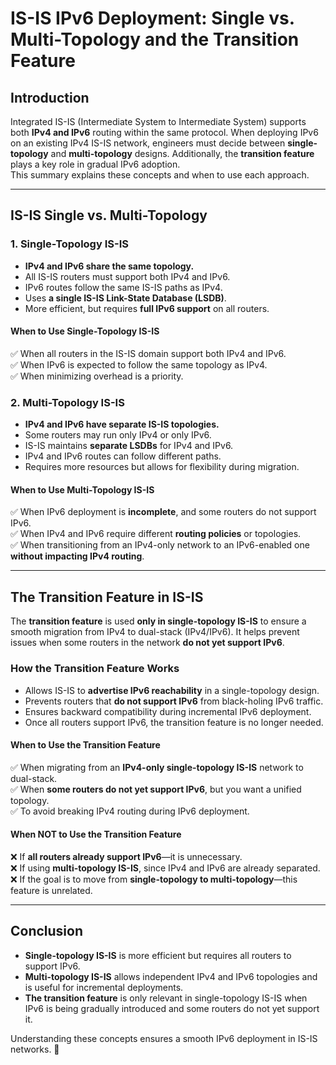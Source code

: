 # IS-IS IPv6 Deployment: Single vs. Multi-Topology and the Transition Feature

## Introduction
Integrated IS-IS (Intermediate System to Intermediate System) supports both **IPv4 and IPv6** routing within the same protocol. When deploying IPv6 on an existing IPv4 IS-IS network, engineers must decide between **single-topology** and **multi-topology** designs. Additionally, the **transition feature** plays a key role in gradual IPv6 adoption.  
This summary explains these concepts and when to use each approach.

---

## IS-IS Single vs. Multi-Topology

### **1. Single-Topology IS-IS**
- **IPv4 and IPv6 share the same topology.**
- All IS-IS routers must support both IPv4 and IPv6.
- IPv6 routes follow the same IS-IS paths as IPv4.
- Uses **a single IS-IS Link-State Database (LSDB)**.
- More efficient, but requires **full IPv6 support** on all routers.

#### **When to Use Single-Topology IS-IS**
✅ When all routers in the IS-IS domain support both IPv4 and IPv6.  
✅ When IPv6 is expected to follow the same topology as IPv4.  
✅ When minimizing overhead is a priority.

### **2. Multi-Topology IS-IS**
- **IPv4 and IPv6 have separate IS-IS topologies.**
- Some routers may run only IPv4 or only IPv6.
- IS-IS maintains **separate LSDBs** for IPv4 and IPv6.
- IPv4 and IPv6 routes can follow different paths.
- Requires more resources but allows for flexibility during migration.

#### **When to Use Multi-Topology IS-IS**
✅ When IPv6 deployment is **incomplete**, and some routers do not support IPv6.  
✅ When IPv4 and IPv6 require different **routing policies** or topologies.  
✅ When transitioning from an IPv4-only network to an IPv6-enabled one **without impacting IPv4 routing**.

---

## The Transition Feature in IS-IS

The **transition feature** is used **only in single-topology IS-IS** to ensure a smooth migration from IPv4 to dual-stack (IPv4/IPv6). It helps prevent issues when some routers in the network **do not yet support IPv6**.

### **How the Transition Feature Works**
- Allows IS-IS to **advertise IPv6 reachability** in a single-topology design.
- Prevents routers that **do not support IPv6** from black-holing IPv6 traffic.
- Ensures backward compatibility during incremental IPv6 deployment.
- Once all routers support IPv6, the transition feature is no longer needed.

#### **When to Use the Transition Feature**
✅ When migrating from an **IPv4-only single-topology IS-IS** network to dual-stack.  
✅ When **some routers do not yet support IPv6**, but you want a unified topology.  
✅ To avoid breaking IPv4 routing during IPv6 deployment.  

#### **When NOT to Use the Transition Feature**
❌ If **all routers already support IPv6**—it is unnecessary.  
❌ If using **multi-topology IS-IS**, since IPv4 and IPv6 are already separated.  
❌ If the goal is to move from **single-topology to multi-topology**—this feature is unrelated.

---

## Conclusion
- **Single-topology IS-IS** is more efficient but requires all routers to support IPv6.
- **Multi-topology IS-IS** allows independent IPv4 and IPv6 topologies and is useful for incremental deployments.
- **The transition feature** is only relevant in single-topology IS-IS when IPv6 is being gradually introduced and some routers do not yet support it.

Understanding these concepts ensures a smooth IPv6 deployment in IS-IS networks. 🚀

